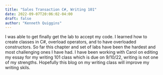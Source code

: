 ```yaml
---
title: "Sales Transaction C#, Writing 101"
date: 2022-09-07T20:06:02-04:00
draft: false
author: "Kenneth Quiggins"
---
```


I was able to get finally get the lab to accept my code. I learned how to create classes in C#, overload operators, and to have overloaded constructors. So far this chapter and set of labs have been the hardest and most challenging ones I have had. I have been working with Carol on editing my essay for my writing 101 class which is due on 9/10/22, writing is not one of my strengths. Hopefully this blog on my writing class will improve my writing skils.

